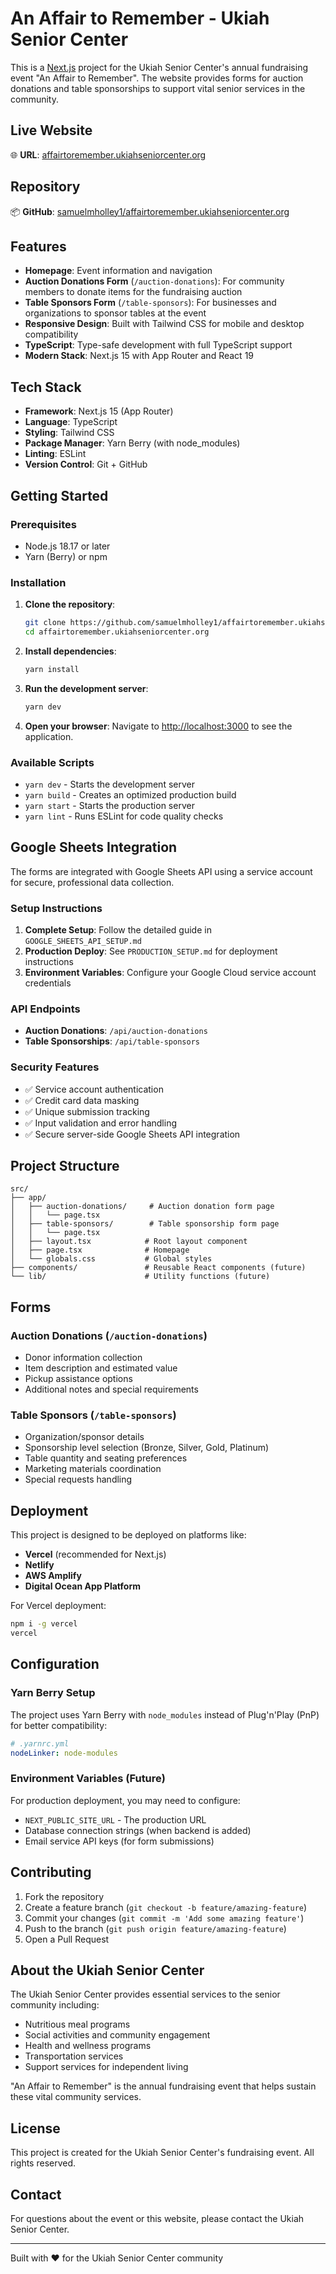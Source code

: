# An Affair to Remember - Ukiah Senior Center

This is a [Next.js](https://nextjs.org) project for the Ukiah Senior Center's annual fundraising event "An Affair to Remember". The website provides forms for auction donations and table sponsorships to support vital senior services in the community.

## Live Website

🌐 **URL**: [affairtoremember.ukiahseniorcenter.org](http://affairtoremember.ukiahseniorcenter.org)

## Repository

📦 **GitHub**: [samuelmholley1/affairtoremember.ukiahseniorcenter.org](https://github.com/samuelmholley1/affairtoremember.ukiahseniorcenter.org)

## Features

- **Homepage**: Event information and navigation
- **Auction Donations Form** (`/auction-donations`): For community members to donate items for the fundraising auction
- **Table Sponsors Form** (`/table-sponsors`): For businesses and organizations to sponsor tables at the event
- **Responsive Design**: Built with Tailwind CSS for mobile and desktop compatibility
- **TypeScript**: Type-safe development with full TypeScript support
- **Modern Stack**: Next.js 15 with App Router and React 19

## Tech Stack

- **Framework**: Next.js 15 (App Router)
- **Language**: TypeScript
- **Styling**: Tailwind CSS
- **Package Manager**: Yarn Berry (with node_modules)
- **Linting**: ESLint
- **Version Control**: Git + GitHub

## Getting Started

### Prerequisites

- Node.js 18.17 or later
- Yarn (Berry) or npm

### Installation

1. **Clone the repository**:
   ```bash
   git clone https://github.com/samuelmholley1/affairtoremember.ukiahseniorcenter.org.git
   cd affairtoremember.ukiahseniorcenter.org
   ```

2. **Install dependencies**:
   ```bash
   yarn install
   ```

3. **Run the development server**:
   ```bash
   yarn dev
   ```

4. **Open your browser**:
   Navigate to [http://localhost:3000](http://localhost:3000) to see the application.

### Available Scripts

- `yarn dev` - Starts the development server
- `yarn build` - Creates an optimized production build
- `yarn start` - Starts the production server
- `yarn lint` - Runs ESLint for code quality checks

## Google Sheets Integration

The forms are integrated with Google Sheets API using a service account for secure, professional data collection.

### Setup Instructions

1. **Complete Setup**: Follow the detailed guide in `GOOGLE_SHEETS_API_SETUP.md`
2. **Production Deploy**: See `PRODUCTION_SETUP.md` for deployment instructions
3. **Environment Variables**: Configure your Google Cloud service account credentials

### API Endpoints

- **Auction Donations**: `/api/auction-donations`
- **Table Sponsorships**: `/api/table-sponsors`

### Security Features

- ✅ Service account authentication
- ✅ Credit card data masking
- ✅ Unique submission tracking
- ✅ Input validation and error handling
- ✅ Secure server-side Google Sheets API integration

## Project Structure

```
src/
├── app/
│   ├── auction-donations/     # Auction donation form page
│   │   └── page.tsx
│   ├── table-sponsors/        # Table sponsorship form page
│   │   └── page.tsx
│   ├── layout.tsx            # Root layout component
│   ├── page.tsx              # Homepage
│   └── globals.css           # Global styles
├── components/               # Reusable React components (future)
└── lib/                      # Utility functions (future)
```

## Forms

### Auction Donations (`/auction-donations`)
- Donor information collection
- Item description and estimated value
- Pickup assistance options
- Additional notes and special requirements

### Table Sponsors (`/table-sponsors`)
- Organization/sponsor details
- Sponsorship level selection (Bronze, Silver, Gold, Platinum)
- Table quantity and seating preferences
- Marketing materials coordination
- Special requests handling

## Deployment

This project is designed to be deployed on platforms like:

- **Vercel** (recommended for Next.js)
- **Netlify**
- **AWS Amplify**
- **Digital Ocean App Platform**

For Vercel deployment:
```bash
npm i -g vercel
vercel
```

## Configuration

### Yarn Berry Setup
The project uses Yarn Berry with `node_modules` instead of Plug'n'Play (PnP) for better compatibility:

```yaml
# .yarnrc.yml
nodeLinker: node-modules
```

### Environment Variables (Future)
For production deployment, you may need to configure:
- `NEXT_PUBLIC_SITE_URL` - The production URL
- Database connection strings (when backend is added)
- Email service API keys (for form submissions)

## Contributing

1. Fork the repository
2. Create a feature branch (`git checkout -b feature/amazing-feature`)
3. Commit your changes (`git commit -m 'Add some amazing feature'`)
4. Push to the branch (`git push origin feature/amazing-feature`)
5. Open a Pull Request

## About the Ukiah Senior Center

The Ukiah Senior Center provides essential services to the senior community including:
- Nutritious meal programs
- Social activities and community engagement
- Health and wellness programs
- Transportation services
- Support services for independent living

"An Affair to Remember" is the annual fundraising event that helps sustain these vital community services.

## License

This project is created for the Ukiah Senior Center's fundraising event. All rights reserved.

## Contact

For questions about the event or this website, please contact the Ukiah Senior Center.

---

Built with ❤️ for the Ukiah Senior Center community
